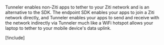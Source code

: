 Tunneler enables non-Ziti apps to tether to your Ziti network and is an alternative to the SDK. The endpoint SDK enables your apps to join a Ziti network directly, and Tunneler enables your apps to send and receive with the network indirectly via Tunneler much like a WiFi hotspot allows your laptop to tether to your mobile device's data uplink.

[!include[](../downloads/tunneler.md)]
